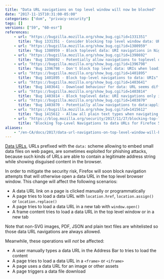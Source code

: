 ```yaml
---
title: "Data URL navigations on top level window will now be blocked"
date: "2017-11-15T10:31:00-05:00"
categories: ["dom", "privacy-security"]
tags: []
versions: ["59", "60-esr"]
references:
    - url: "https://bugzilla.mozilla.org/show_bug.cgi?id=1331351"
      title: "Bug 1331351 - Consider blocking top level window data: URIs"
    - url: "https://bugzilla.mozilla.org/show_bug.cgi?id=1380959"
      title: "Bug 1380959 - Block toplevel data: URI navigations in Nightly and early Beta"
    - url: "https://bugzilla.mozilla.org/show_bug.cgi?id=1398692"
      title: "Bug 1398692 - Potentially allow navigations to toplevel data: PDFs"
    - url: "https://bugzilla.mozilla.org/show_bug.cgi?id=1396798"
      title: "Bug 1396798 - Don't block top level data: URIs when loading an image"
    - url: "https://bugzilla.mozilla.org/show_bug.cgi?id=1401895"
      title: "Bug 1401895 - Block top-level navigations to data: URIs"
    - url: "https://bugzilla.mozilla.org/show_bug.cgi?id=1403641"
      title: "Bug 1403641 - Download behaviour for data: URL seems different in FF57 compared to 55"
    - url: "https://bugzilla.mozilla.org/show_bug.cgi?id=1403814"
      title: "Bug 1403814 - Block toplevel data: URI navigations only if openend in the browser"
    - url: "https://bugzilla.mozilla.org/show_bug.cgi?id=1403870"
      title: "Bug 1403870 - Potentially allow navigations to data:application/json"
    - url: "https://bugzilla.mozilla.org/show_bug.cgi?id=1415612"
      title: "Bug 1415612 - Allow all plain text types when navigating top-level data URIs"
    - url: "https://blog.mozilla.org/security/2017/11/27/blocking-top-level-navigations-data-urls-firefox-58/"
      title: "Blocking Top-Level Navigations to data URLs for Firefox 58"
aliases:
    - "/en-CA/docs/2017/data-url-navigations-on-top-level-window-will-be-blocked/"
---
```

[Data URLs](https://developer.mozilla.org/docs/Web/HTTP/Basics_of_HTTP/Data_URIs), URLs prefixed with the `data:` scheme allowing to embed small data files on web pages, are sometimes exploited for phishing attacks, because such kinds of URLs are able to contain a legitimate address string while showing disguised content in the browser.

In order to mitigate the security risk, Firefox will soon block navigation attempts that will otherwise open a data URL in the top level browser window. This change will affect the following scenarios:

* A data URL link on a page is clicked manually or programmatically
* A page tries to load a data URL with `location.href`, `location.assign()` or `location.replace()`
* A page tries to load a data URL in a new tab with `window.open()`
* A frame content tries to load a data URL in the top level window or in a new tab

Note that non-SVG images, PDF, JSON and plain text files are whitelisted so those data URL navigations are always allowed.

Meanwhile, these operations will *not* be affected:

* A user manually types a data URL in the Address Bar to tries to load the content
* A page tries to load a data URL in a `<frame>` or `<iframe>`
* A page uses a data URL for an image or other assets
* A page triggers a data file download
